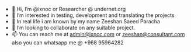 - 👋 Hi, I’m @ixnoc or Researcher @ undernet.org
- 👀 I’m interested in testing, development and translating the projects
- 🌱 In real life i am known by my name Zeeshan Saeed Paracha
- 💞️ I’m looking to collaborate on any suitable project.
- 📫 You can reach me at admin@ixnoc.com or zeeshan@consultant.com also you can whatsapp me @ +968 95964282

<!---
ixnoc/ixnoc is a ✨ special ✨ repository because its `README.md` (this file) appears on your GitHub profile.
You can click the Preview link to take a look at your changes.
--->
